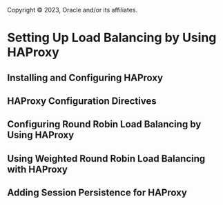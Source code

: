 Copyright © 2023, Oracle and/or its affiliates.

# Setting Up Load Balancing by Using HAProxy

## Installing and Configuring HAProxy

## HAProxy Configuration Directives

## Configuring Round Robin Load Balancing by Using HAProxy

## Using Weighted Round Robin Load Balancing with HAProxy

## Adding Session Persistence for HAProxy

